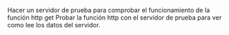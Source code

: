 Hacer un servidor de prueba para comprobar el funcionamiento de la función http get
Probar la función http con el servidor de prueba para ver como lee los datos del servidor.
